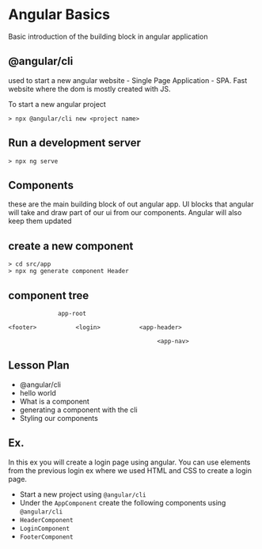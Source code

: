 # Angular Basics

Basic introduction of the building block in angular application

## @angular/cli

used to start a new angular website - Single Page Application - SPA.
Fast website where the dom is mostly created with JS.

To start a new angular project

```
> npx @angular/cli new <project name>
```

## Run a development server

```
> npx ng serve
```

## Components

these are the main building block of out angular app.
UI blocks that angular will take and draw part of our ui from our components.
Angular will also keep them updated

## create a new component

```
> cd src/app
> npx ng generate component Header
```

## component tree

                  app-root

    <footer>           <login>           <app-header>

                                              <app-nav>

## Lesson Plan

- @angular/cli
- hello world
- What is a component
- generating a component with the cli
- Styling our components

## Ex.

In this ex you will create a login page using angular.
You can use elements from the previous login ex where we used HTML and CSS to create a login page.

- Start a new project using `@angular/cli`
- Under the `AppComponent` create the following components using `@angular/cli`
- `HeaderComponent`
- `LoginComponent`
- `FooterComponent`
